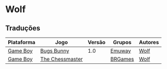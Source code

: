 # Wolf

## Traduções

| Plataforma | Jogo | Versão | Grupos | Autores |
| ----------- | ----------- | ----------- | ----------- | ----------- |
| [Game Boy](../../traducoes/game-boy/) | [Bugs Bunny](../../traducoes/game-boy/bugs-bunny_wolf/) | 1.0 | [Emuway](../../grupos/emuway/) | [Wolf](../../autores/wolf/) |
| [Game Boy](../../traducoes/game-boy/) | [The Chessmaster](../../traducoes/game-boy/the-chessmaster_wolf/) |  | [BRGames](../../grupos/brgames/) | [Wolf](../../autores/wolf/) |